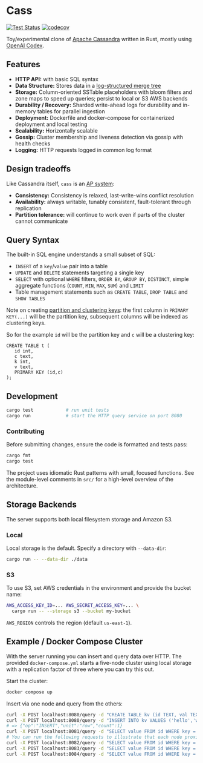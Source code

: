 # Cass
[![Test Status](https://github.com/mweiden/cass/actions/workflows/ci.yml/badge.svg)](https://github.com/mweiden/cass/actions/workflows/ci.yml) [![codecov](https://codecov.io/gh/mweiden/cass/branch/main/graph/badge.svg)](https://codecov.io/gh/mweiden/cass)

Toy/experimental clone of [Apache Cassandra](https://en.wikipedia.org/wiki/Apache_Cassandra) written in Rust, mostly using [OpenAI Codex](https://chatgpt.com/codex).

## Features

- **HTTP API:** with basic SQL syntax
- **Data Structure:** Stores data in a [log-structured merge tree](https://en.wikipedia.org/wiki/Log-structured_merge-tree)
- **Storage:** Column-oriented SSTable placeholders with bloom filters and zone maps to speed up queries; persist to local or S3 AWS backends
- **Durability / Recovery:** Sharded write-ahead logs for durability and in-memory tables for parallel ingestion
- **Deployment:** Dockerfile and docker-compose for containerized deployment and local testing
- **Scalability:** Horizontally scalable
- **Gossip:** Cluster membership and liveness detection via gossip with health checks
- **Logging:** HTTP requests logged in common log format

## Design tradeoffs

Like Cassandra itself, `cass` is an [AP system](https://en.wikipedia.org/wiki/CAP_theorem):

- **Consistency:** Consistency is relaxed, last-write-wins conflict resolution
- **Availability:** always writable, tunably consistent, fault-tolerant through replication
- **Partition tolerance:** will continue to work even if parts of the cluster cannot communicate

## Query Syntax

The built-in SQL engine understands a small subset of SQL:

- `INSERT` of a `key`/`value` pair into a table
- `UPDATE` and `DELETE` statements targeting a single key
- `SELECT` with optional `WHERE` filters, `ORDER BY`, `GROUP BY`,
  `DISTINCT`, simple aggregate functions (`COUNT`, `MIN`, `MAX`, `SUM`)
  and `LIMIT`
- Table management statements such as `CREATE TABLE`, `DROP TABLE` and
  `SHOW TABLES`

Note on creating [partition and clustering keys](https://cassandra.apache.org/doc/4.0/cassandra/data_modeling/intro.html#partitions):
the first column in `PRIMARY KEY(...)` will be the partition key, subsequent columns will be indexed as clustering keys.

So for the example `id` will be the partition key and `c` will be a clustering key:

```
CREATE TABLE t (
   id int,
   c text,
   k int,
   v text,
   PRIMARY KEY (id,c)
);
```

## Development

```bash
cargo test            # run unit tests
cargo run             # start the HTTP query service on port 8080
```

### Contributing

Before submitting changes, ensure the code is formatted and tests pass:

```bash
cargo fmt
cargo test
```

The project uses idiomatic Rust patterns with small, focused functions. See the
module-level comments in `src/` for a high-level overview of the architecture.

## Storage Backends

The server supports both local filesystem storage and Amazon S3.

### Local

Local storage is the default. Specify a directory with `--data-dir`:

```bash
cargo run -- --data-dir ./data
```

### S3

To use S3, set AWS credentials in the environment and provide the bucket
name:

```bash
AWS_ACCESS_KEY_ID=... AWS_SECRET_ACCESS_KEY=... \
  cargo run -- --storage s3 --bucket my-bucket
```

`AWS_REGION` controls the region (default `us-east-1`).


## Example / Docker Compose Cluster

With the server running you can insert and query data over HTTP. The provided `docker-compose.yml` starts a five-node cluster using local
storage with a replication factor of three where you can try this out.

Start the cluster:

```bash
docker compose up
```

Insert via one node and query from the others:

```bash
curl -X POST localhost:8080/query -d "CREATE TABLE kv (id TEXT, val TEXT, PRIMARY KEY(id))"
curl -X POST localhost:8080/query -d "INSERT INTO kv VALUES ('hello','world')"
# => {"op":"INSERT","unit":"row","count":1}
curl -X POST localhost:8081/query -d "SELECT value FROM id WHERE key = 'hello'"
# You can run the following requests to illustrate that each node proxies requests to the replicas owning the parition key
curl -X POST localhost:8082/query -d "SELECT value FROM id WHERE key = 'hello'"
curl -X POST localhost:8083/query -d "SELECT value FROM id WHERE key = 'hello'"
curl -X POST localhost:8084/query -d "SELECT value FROM id WHERE key = 'hello'"
```
